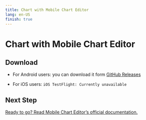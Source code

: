 ```yaml
---
title: Chart with Mobile Chart Editor
lang: en-US
finish: true
---
```

# Chart with Mobile Chart Editor

## Download 

- For Android users: you can download it form [GitHub Releases](https://github.com/CatalinTermure/Cytoid-Chart-Editor/releases)

- For iOS users: `iOS TestFlight: Currently unavailable`

## Next Step

[Ready to go? Read Mobile Chart Editor’s official documentation.](https://github.com/CatalinTermure/Cytoid-Chart-Editor/wiki)
